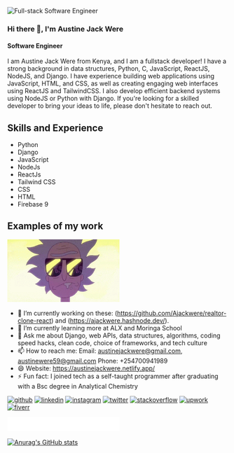 ![Full-stack Software Engineer](https://pbs.twimg.com/profile_banners/1354817665634734087/1675835459/600x200)
### Hi there 👋, I'm Austine Jack Were
#### Software Engineer

I am Austine Jack Were from Kenya, and I am a fullstack developer!
I have a strong background in data structures, Python, C, JavaScript, ReactJS, NodeJS, and Django. I have experience building web applications using JavaScript, HTML, and CSS, as well as creating engaging web interfaces using ReactJS and TailwindCSS. I also develop efficient backend systems using NodeJS or Python with Django. If you're looking for a skilled developer to bring your ideas to life, please don't hesitate to reach out.

## Skills and Experience
* Python
* Django
* JavaScript
* NodeJs
* ReactJs
* Tailwind CSS
* CSS
* HTML
* Firebase 9
## Examples of my work
<img src="https://github.com/Ajackwere/Ajackwere/blob/main/git%20gif%20image.gif" width="256"/>

- 🔭 I’m currently working on these: (https://github.com/Ajackwere/realtor-clone-react) and (https://ajackwere.hashnode.dev/).
- 🌱 I’m currently learning more at ALX and Moringa School 
- 💬 Ask me about Django, web APIs, data structures, algorithms,  coding speed hacks, clean code, choice of frameworks, and tech culture 
- 📫 How to reach me: Email: austinejackwere@gmail.com, austinewere59@gmail.com Phone: +254700941989 
- 😄 Website: https://austinejackwere.netlify.app/
- ⚡ Fun fact: I joined tech as a self-taught programmer after graduating with a Bsc degree in Analytical Chemistry 


[<img src='https://cdn.jsdelivr.net/npm/simple-icons@3.0.1/icons/github.svg' alt='github' height='40'>](https://github.com/Ajackwere)  [<img src='https://cdn.jsdelivr.net/npm/simple-icons@3.0.1/icons/linkedin.svg' alt='linkedin' height='40'>](https://www.linkedin.com/in/https://www.linkedin.com/in/austine-were-704959240//)  [<img src='https://cdn.jsdelivr.net/npm/simple-icons@3.0.1/icons/instagram.svg' alt='instagram' height='40'>](https://www.instagram.com/jackwerew/)  [<img src='https://cdn.jsdelivr.net/npm/simple-icons@3.0.1/icons/twitter.svg' alt='twitter' height='40'>](https://twitter.com/jackWERE7)  [<img src='https://cdn.jsdelivr.net/npm/simple-icons@3.0.1/icons/stackoverflow.svg' alt='stackoverflow' height='40'>](https://stackoverflow.com/users/users/20631127/austine-jack-were) [<img src='https://cdn.jsdelivr.net/npm/simple-icons@3.0.1/icons/upwork.svg' alt='upwork' height='40'>](https://www.upwork.com/freelancers/~010e5fcb46f95a91fd)  [<img src='https://cdn.jsdelivr.net/npm/simple-icons@3.0.1/icons/fiverr.svg' alt='fiverr' height='40'>](https://www.fiverr.com/users/jackweredevelop/seller_dashboard)  




<img src="https://github.com/Ajackwere/Ajackwere/blob/main/marquee%20git.svg" width="256"/>



[![Anurag's GitHub stats](https://github-readme-stats.vercel.app/api?username=Ajackwere)](https://github.com/anuraghazra/github-readme-stats)
